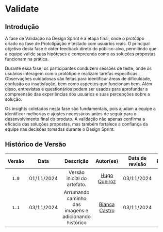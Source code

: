 # Validate

## Introdução

A fase de Validação na Design Sprint é a etapa final, onde o protótipo criado na fase de Prototipação é testado com usuários reais. O principal objetivo desta fase é obter feedback direto do público-alvo, permitindo que a equipe valide suas hipóteses e compreenda como as soluções propostas funcionam na prática.

Durante essa fase, os participantes conduzem sessões de teste, onde os usuários interagem com o protótipo e realizam tarefas específicas. Observações cuidadosas são feitas para identificar áreas de dificuldade, confusão ou insatisfação, bem como aspectos que funcionam bem. Além disso, entrevistas e questionários podem ser usados para aprofundar a compreensão das experiências dos usuários e suas percepções sobre a solução.

Os insights coletados nesta fase são fundamentais, pois ajudam a equipe a identificar melhorias e ajustes necessários antes de seguir para o desenvolvimento final do produto. A validação não apenas confirma a eficácia das soluções propostas, mas também fortalece a confiança da equipe nas decisões tomadas durante o Design Sprint.

## Histórico de Versão

| Versão | Data | Descrição | Autor(es) | Data de revisão | Revisor(es) |
| :-: | :-: | :-: | :-: | :-: | :-: |
| `1.0` | 01/11/2024  | Versão inicial do artefato. | [Hugo Queiroz](https://github.com/melohugo) |03/11/2024  | [Bianca Castro](https://github.com/BiancaPatrocinio7) |
| `1.1` | 03/11/2024  | Arrumando caminho das imagens e adicionando histórico| [Bianca Castro](https://github.com/BiancaPatrocinio7) | 03/11/2024 | [Hugo Queiroz](https://github.com/melohugo) |
